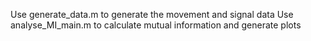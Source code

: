 Use generate_data.m to generate the movement and signal data
Use analyse_MI_main.m to calculate mutual information and generate plots

